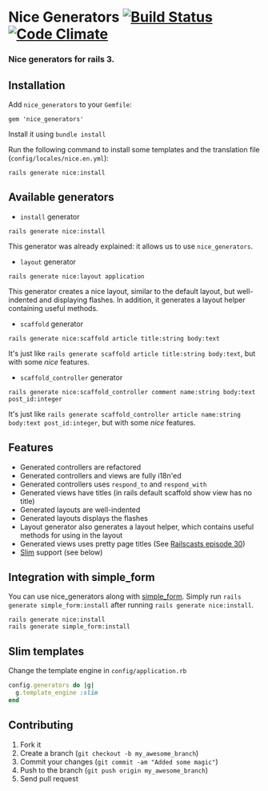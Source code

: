 # Nice Generators [![Build Status](https://travis-ci.org/patriciomacadden/nice_generators.png)](https://travis-ci.org/patriciomacadden/nice_generators) [![Code Climate](https://codeclimate.com/badge.png)](https://codeclimate.com/github/patriciomacadden/nice_generators)

### Nice generators for rails 3.

## Installation

Add `nice_generators` to your `Gemfile`:

```
gem 'nice_generators'
```

Install it using `bundle install`

Run the following command to install some templates and the translation file
(`config/locales/nice.en.yml`):

```
rails generate nice:install
```

## Available generators

* `install` generator

```
rails generate nice:install
```

This generator was already explained: it allows us to use `nice_generators`.

* `layout` generator

```
rails generate nice:layout application
```

This generator creates a nice layout, similar to the default layout, but
well-indented and displaying flashes. In addition, it generates a layout
helper containing useful methods.

* `scaffold` generator

```
rails generate nice:scaffold article title:string body:text
```

It's just like `rails generate scaffold article title:string body:text`, but
with some *nice* features.

* `scaffold_controller` generator

```
rails generate nice:scaffold_controller comment name:string body:text post_id:integer
```

It's just like `rails generate scaffold_controller article name:string body:text post_id:integer`,
but with some *nice* features.

## Features

* Generated controllers are refactored
* Generated controllers and views are fully i18n'ed
* Generated controllers uses `respond_to` and `respond_with`
* Generated views have titles (in rails default scaffold show view has no
  title)
* Generated layouts are well-indented
* Generated layouts displays the flashes
* Layout generator also generates a layout helper, which contains useful
  methods for using in the layout
* Generated views uses pretty page titles (See [Railscasts episode 30](http://railscasts.com/episodes/30-pretty-page-title))
* [Slim](https://github.com/stonean/slim) support (see below)

## Integration with simple_form

You can use nice_generators along with [simple_form](https://github.com/plataformatec/simple_form). Simply run `rails generate simple_form:install` after running `rails generate nice:install`.

```
rails generate nice:install
rails generate simple_form:install
```

## Slim templates

Change the template engine in `config/application.rb`

```ruby
config.generators do |g|
  g.template_engine :slim
end
```

## Contributing

1. Fork it
2. Create a branch (`git checkout -b my_awesome_branch`)
3. Commit your changes (`git commit -am "Added some magic"`)
4. Push to the branch (`git push origin my_awesome_branch`)
5. Send pull request

